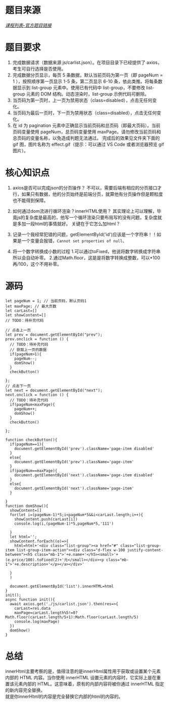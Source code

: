 # 题目来源  
*[课程列表-官方题目链接](https://www.lanqiao.cn/courses/9791/learning/?id=525797&compatibility=false)*  

# 题目要求
1. 完成数据请求（数据来源 js/carlist.json）。在项目目录下已经提供了 axios，考生可自行选择是否使用。
2. 完成数据分页显示，每页 5 条数据，默认当前页码为第一页（即 pageNum = 1 ），按照顺序第一页显示 1-5 条，第二页显示 6-10 条，依此类推。将每条数据显示到 list-group 元素中。使用已有代码中 list-group，不要修改 list-group 元素的 DOM 结构。动态渲染时，list-group 示例代码可删除。
3. 当页码为第一页时，上一页为禁用状态（class=disabled），点击无任何变化。
4. 当页码为最后一页时，下一页为禁用状态（class=disabled），点击无任何变化。
5. 在 id 为 pagination 元素中正确显示当前页码和总页码（即最大页码）。当前页码变量使用 pageNum，总页码变量使用 maxPage。请勿修改当前页码和总页码的变量名称，以免造成判题无法通过。
完成后的效果见文件夹下面的 gif 图，图片名称为 effect.gif（提示：可以通过 VS Code 或者浏览器预览 gif 图片）。

# 核心知识点
1. axios是否可以完成json的分页操作？
   不可以，需要后端有相应的分页接口才行，如果只有数据，他的分页始终是前端分页，就算他有分页操作但是颗粒度也不能得到保障。
2. 如何通过dom流进行循环渲染？innerHTML使用？
   其实理论上可以理解，毕竟js的复杂度是最高的，他写一个循环渲染只要布局写的没有问题，复杂度就是多加一段html的事情就好。
   关键在于它怎么加html？

3. 记录一个我经常犯错的问题，getElementById('id')应该是一个字符串！！如果是一个变量会报错，`Cannot set properties of null`、
4. 将一个数字转换成小数的过程
    1.可以通过toFixed，他说将数字转换成字符串所以会自动补零。
    2.通过Math.floor，这是是将数字转换成整数，可以*100再/100，这个不用补零。
   


# 源码
```
let pageNum = 1; // 当前页码，默认页码1
let maxPage; // 最大页数
let carLast=[]
let showContent=[]
// TODO：待补充代码

// 点击上一页
let prev = document.getElementById("prev");
prev.onclick = function () {
  // TODO：待补充代码
  // 获取上一页的数据
  if(pageNum>1){
    pageNum--;
    domShow()
  }
  checkButton()

};
// 点击下一页
let next = document.getElementById("next");
next.onclick = function () {
  // TODO：待补充代码
  if(pageNum<maxPage){
    pageNum++;
    domShow()
  }
  checkButton()
 
};

function checkButton(){
  if(pageNum==1){
    document.getElementById('prev').className='page-item disabled'
  }
  else{
    document.getElementById('prev').className='page-item'
  }
  if(pageNum==maxPage){
    document.getElementById('next').className='page-item disabled'
  }
  else{
    document.getElementById('next').className='page-item'
  }

}
function domShow(){
  showContent=[]
  for(let i=(pageNum-1)*5;i<pageNum*5&&i<carLast.length;i++){
    showContent.push(carLast[i])
    console.log(i,(pageNum-1)*5,pageNum*5,'111')
    
  }
  let html='';
  showContent.forEach((e)=>{
    html=html+'<div class="list-group"><a href="#" class="list-group-item list-group-item-action"><div class="d-flex w-100 justify-content-between"><h5 class="mb-1">'+e.name+'</h5><small>'+(e.price/100).toFixed(2)+'元</small></div><p class="mb-1">'+e.description+'</p></a></div>'

  }
  )
  
  document.getElementById('list').innerHTML=html
}
init();
async function init(){
  await axios.get('./js/carlist.json').then(res=>{
    carLast=res.data
    maxPage=carLast.length%5!=0?Math.floor(carLast.length/5+1):Math.floor(carLast.length/5)
    console.log(maxPage)
  })
  domShow()
}
```

# 总结
innerHtml主要考察的是，值得注意的是innerHtml属性用于获取或设置某个元素内部的 HTML 内容。当你使用 innerHTML 设置元素的内容时，它实际上是在重置该元素内部的 HTML。这意味着，原有的内部内容将被你通过 innerHTML 指定的新内容完全替换。  
就是你innerHtml的内容是完全替换它内部的html的内容的。
